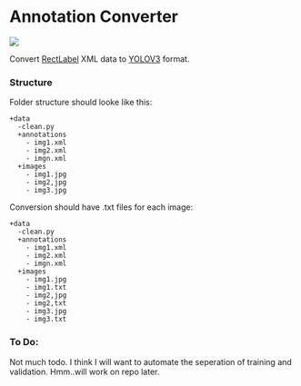 
# Annotation Converter
![](https://static.rectlabel.com/waysify_app/img/appicon48.png)

Convert [RectLabel](https://rectlabel.com) XML data to [YOLOV3](https://pjreddie.com/darknet/yolo) format.

### Structure
Folder structure should looke like this:
```
+data
  -clean.py
  +annotations
    - img1.xml
    - img2.xml
    - imgn.xml
  +images
    - img1.jpg
    - img2,jpg
    - img3.jpg
```

Conversion should have .txt files for each image:
```
+data
  -clean.py
  +annotations
    - img1.xml
    - img2.xml
    - imgn.xml
  +images
    - img1.jpg
    - img1.txt
    - img2,jpg
    - img2,txt
    - img3.jpg
    - img3.txt
```

### To Do:

Not much todo. I think I will want to automate the seperation of training and validation. Hmm..will work on repo later.

